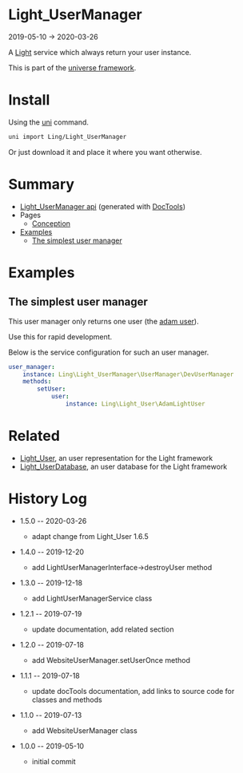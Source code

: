 Light_UserManager
===========
2019-05-10 -> 2020-03-26



A [Light](https://github.com/lingtalfi/Light) service which always return your user instance.


This is part of the [universe framework](https://github.com/karayabin/universe-snapshot).


Install
==========
Using the [uni](https://github.com/lingtalfi/universe-naive-importer) command.
```bash
uni import Ling/Light_UserManager
```

Or just download it and place it where you want otherwise.






Summary
===========
- [Light_UserManager api](https://github.com/lingtalfi/Light_UserManager/blob/master/doc/api/Ling/Light_UserManager.md) (generated with [DocTools](https://github.com/lingtalfi/DocTools))
- Pages
    - [Conception](https://github.com/lingtalfi/Light_UserManager/blob/master/doc/pages/conception.md)
- [Examples](#examples)
    - [The simplest user manager](#the-simplest-user-manager)



Examples
=============



The simplest user manager
--------------

This user manager only returns one user (the [adam user](https://github.com/lingtalfi/Light_User/blob/master/doc/api/Ling/Light_User/AdamLightUser.md)).

Use this for rapid development. 

Below is the service configuration for such an user manager.


```yaml
user_manager:
    instance: Ling\Light_UserManager\UserManager\DevUserManager
    methods:
        setUser:
            user:
                instance: Ling\Light_User\AdamLightUser
```
                
                
Related
=========
- [Light_User](https://github.com/lingtalfi/Light_User/), an user representation for the Light framework 
- [Light_UserDatabase](https://github.com/lingtalfi/Light_UserDatabase), an user database for the Light framework 



History Log
=============

- 1.5.0 -- 2020-03-26

    - adapt change from Light_User 1.6.5
    
- 1.4.0 -- 2019-12-20

    - add LightUserManagerInterface->destroyUser method
    
- 1.3.0 -- 2019-12-18

    - add LightUserManagerService class
    
- 1.2.1 -- 2019-07-19

    - update documentation, add related section
    
- 1.2.0 -- 2019-07-18

    - add WebsiteUserManager.setUserOnce method
    
- 1.1.1 -- 2019-07-18

    - update docTools documentation, add links to source code for classes and methods
    
- 1.1.0 -- 2019-07-13

    - add WebsiteUserManager class
    
- 1.0.0 -- 2019-05-10

    - initial commit